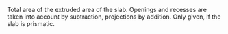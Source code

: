﻿Total area of the extruded area of the slab. Openings and recesses are taken into account by subtraction, projections by addition. Only given, if the slab is prismatic.

